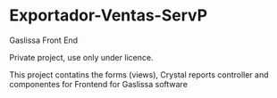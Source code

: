 Exportador-Ventas-ServP
=======================

Gaslissa Front End

Private project, use only under licence.

This project contatins the forms (views), Crystal reports controller and componentes for Frontend for Gaslissa software
